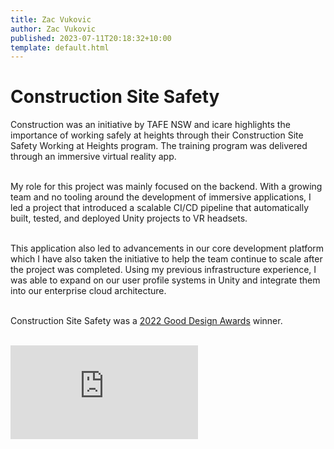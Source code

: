 ```yaml
---
title: Zac Vukovic
author: Zac Vukovic
published: 2023-07-11T20:18:32+10:00
template: default.html
---
```


# Construction Site Safety

Construction was an initiative by TAFE NSW and icare highlights the importance of working safely at heights through their Construction Site Safety Working at Heights program. The training program was delivered through an immersive virtual reality app.<br /><br />

My role for this project was mainly focused on the backend. With a growing team and no tooling around the development of immersive applications, I led a project that introduced a scalable CI/CD pipeline that automatically built, tested, and deployed Unity projects to VR headsets.<br /><br />

This application also led to advancements in our core development platform which I have also taken the initiative to help the team continue to scale after the project was completed. Using my previous infrastructure experience, I was able to expand on our user profile systems in Unity and integrate them into our enterprise cloud architecture.<br ><br >

Construction Site Safety was a [2022 Good Design Awards](https://good-design.org/projects/tafe-nsw-icare-construction-site-safety-working-heights-program/) winner.<br /><br />

<div class="iframe-container">
    <iframe class="responsive-iframe" src="https://www.youtube.com/embed/DLo8CAm8w1E" title="YouTube video player" frameborder="0" allow="accelerometer; autoplay; clipboard-write; encrypted-media; gyroscope; picture-in-picture; web-share" allowfullscreen></iframe>
</div>
